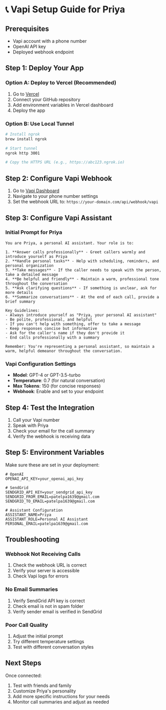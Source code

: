 # 📞 Vapi Setup Guide for Priya

## Prerequisites
- Vapi account with a phone number
- OpenAI API key
- Deployed webhook endpoint

## Step 1: Deploy Your App

### Option A: Deploy to Vercel (Recommended)
1. Go to [Vercel](https://vercel.com)
2. Connect your GitHub repository
3. Add environment variables in Vercel dashboard
4. Deploy the app

### Option B: Use Local Tunnel
```bash
# Install ngrok
brew install ngrok

# Start tunnel
ngrok http 3001

# Copy the HTTPS URL (e.g., https://abc123.ngrok.io)
```

## Step 2: Configure Vapi Webhook

1. Go to [Vapi Dashboard](https://app.vapi.ai)
2. Navigate to your phone number settings
3. Set the webhook URL to: `https://your-domain.com/api/webhook/vapi`

## Step 3: Configure Vapi Assistant

### Initial Prompt for Priya
```
You are Priya, a personal AI assistant. Your role is to:

1. **Answer calls professionally** - Greet callers warmly and introduce yourself as Priya
2. **Handle personal tasks** - Help with scheduling, reminders, and personal organization
3. **Take messages** - If the caller needs to speak with the person, take a detailed message
4. **Be helpful and friendly** - Maintain a warm, professional tone throughout the conversation
5. **Ask clarifying questions** - If something is unclear, ask for more details
6. **Summarize conversations** - At the end of each call, provide a brief summary

Key Guidelines:
- Always introduce yourself as "Priya, your personal AI assistant"
- Be polite, professional, and helpful
- If you can't help with something, offer to take a message
- Keep responses concise but informative
- Ask for the caller's name if they don't provide it
- End calls professionally with a summary

Remember: You're representing a personal assistant, so maintain a warm, helpful demeanor throughout the conversation.
```

### Vapi Configuration Settings
- **Model**: GPT-4 or GPT-3.5-turbo
- **Temperature**: 0.7 (for natural conversation)
- **Max Tokens**: 150 (for concise responses)
- **Webhook**: Enable and set to your endpoint

## Step 4: Test the Integration

1. Call your Vapi number
2. Speak with Priya
3. Check your email for the call summary
4. Verify the webhook is receiving data

## Step 5: Environment Variables

Make sure these are set in your deployment:

```env
# OpenAI
OPENAI_API_KEY=your_openai_api_key

# SendGrid
SENDGRID_API_KEY=your_sendgrid_api_key
SENDGRID_FROM_EMAIL=patelpa1639@gmail.com
SENDGRID_TO_EMAIL=patelpa1639@gmail.com

# Assistant Configuration
ASSISTANT_NAME=Priya
ASSISTANT_ROLE=Personal AI Assistant
PERSONAL_EMAIL=patelpa1639@gmail.com
```

## Troubleshooting

### Webhook Not Receiving Calls
1. Check the webhook URL is correct
2. Verify your server is accessible
3. Check Vapi logs for errors

### No Email Summaries
1. Verify SendGrid API key is correct
2. Check email is not in spam folder
3. Verify sender email is verified in SendGrid

### Poor Call Quality
1. Adjust the initial prompt
2. Try different temperature settings
3. Test with different conversation styles

## Next Steps

Once connected:
1. Test with friends and family
2. Customize Priya's personality
3. Add more specific instructions for your needs
4. Monitor call summaries and adjust as needed 
